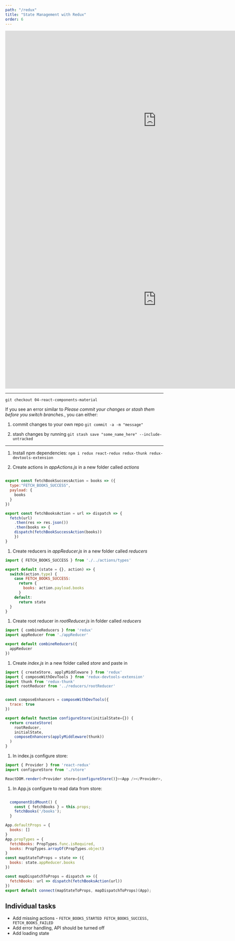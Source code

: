 ```yaml
---
path: "/redux"
title: "State Management with Redux"
order: 6
---
```

<iframe src="https://docs.google.com/presentation/d/e/2PACX-1vSjeUl84G2aUeST1imCbHrdN_GbIk_hG6ZcUf_8VmhgJGpzPY3FTFTlpRVriiYcCLX2CJc9eEWyzHJ7/embed?start=false&loop=false&delayms=30000" frameborder="0" width="960" height="569" allowfullscreen="true" mozallowfullscreen="true" webkitallowfullscreen="true"></iframe>

<iframe src="https://docs.google.com/presentation/d/e/2PACX-1vSn5zHbzMHIXWr3HMTDPBTR4po7kmvZALsthRaBn7JIDZ8ABV53nYs_-8r3bY4Zo4iLQT3Eurp0-0Ae/embed?start=false&loop=false&delayms=30000" frameborder="0" width="960" height="569" allowfullscreen="true" mozallowfullscreen="true" webkitallowfullscreen="true"></iframe>

---

```git checkout 04-react-components-material```

If you see an error similar to *Please commit your changes or stash them before you switch branches.*, you can either:

1. commit changes to your own repo ```git commit -a -m "message"```

1. stash changes by running ```git stash save "some_name_here" --include-untracked```

---

1. Install npm dependencies: ```npm i redux react-redux redux-thunk redux-devtools-extension```

1. Create actions in *appActions.js* in a new folder called *actions*

```javascript

export const fetchBookSuccessAction = books => ({
  type:"FETCH_BOOKS_SUCCESS",
  payload: {
    books
  }
})

export const fetchBooksAction = url => dispatch => {
  fetch(url)
    .then(res => res.json())
    .then(books => {
    dispatch(fetchBookSuccessAction(books))
    })
}
```

1. Create reducers in *appReducer.js* in a new folder called *reducers*

```javascript
import { FETCH_BOOKS_SUCCESS } from './../actions/types'

export default (state = {}, action) => {
  switch(action.type) {
    case FETCH_BOOKS_SUCCESS:
      return {
        books: action.payload.books
      }
    default:
      return state
  }
}
```

1. Create root reducer in *rootReducer.js* in folder called *reducers*

```javascript
import { combineReducers } from 'redux'
import appReducer from './appReducer'

export default combineReducers({
  appReducer
})
```

1. Create *index.js* in a new folder called *store* and paste in

```javascript
import { createStore, applyMiddleware } from 'redux'
import { composeWithDevTools } from 'redux-devtools-extension'
import thunk from 'redux-thunk'
import rootReducer from '../reducers/rootReducer'


const composeEnhancers = composeWithDevTools({
  trace: true
})

export default function configureStore(initialState={}) {
  return createStore(
    rootReducer,
    initialState,
    composeEnhancers(applyMiddleware(thunk))
  )
}
```

1. In index.js configure store:

```javascript
import { Provider } from 'react-redux'
import configureStore from './store'

ReactDOM.render(<Provider store={configureStore()}><App /></Provider>, document.getElementById('root'));
```

1. In App.js configure to read data from store:

```javascript

  componentDidMount() {
    const { fetchBooks } = this.props;
    fetchBooks('/books');
  }

App.defaultProps = {
  books: []
}
App.propTypes = {
  fetchBooks: PropTypes.func.isRequired,
  books: PropTypes.arrayOf(PropTypes.object)
}
const mapStateToProps = state => ({
  books: state.appReducer.books
})

const mapDispatchToProps = dispatch => ({
  fetchBooks: url => dispatch(fetchBooksAction(url))
})
export default connect(mapStateToProps, mapDispatchToProps)(App);

```

## Individual tasks

- Add missing actions - `FETCH_BOOKS_STARTED FETCH_BOOKS_SUCCESS, FETCH_BOOKS_FAILED`
- Add error handling, API should be turned off
- Add loading state
